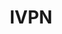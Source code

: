 ---
title: IVPN
description: Buy a VPN with Bitcoin.
homepage: https://www.ivpn.net/
altFor: ['cyberghost-vpn', 'expressvpn', 'frootvpn', 'private-internet-access', 'perfect-privacy', 'tunnelbear']
---